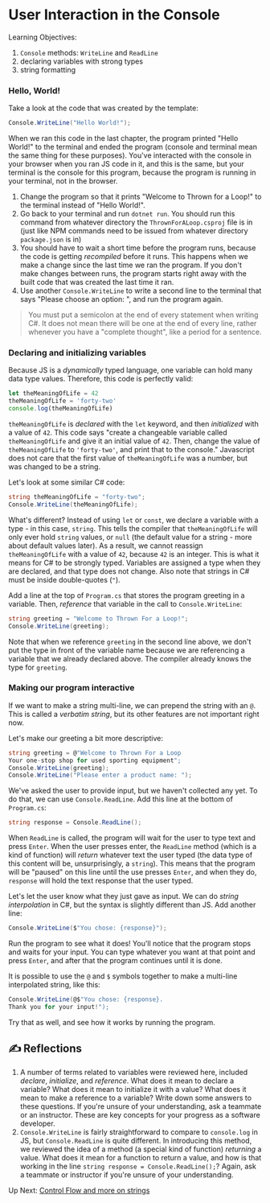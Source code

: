 # User Interaction in the Console

Learning Objectives:
1. `Console` methods: `WriteLine` and `ReadLine`
1. declaring variables with strong types
1. string formatting
### Hello, World!
Take a look at the code that was created by the template:

``` csharp
Console.WriteLine("Hello World!");
```
When we ran this code in the last chapter, the program printed "Hello World!" to the terminal and ended the program (console and terminal mean the same thing for these purposes). You've interacted with the console in your browser when you ran JS code in it, and this is the same, but your terminal is the console for this program, because the program is running in your terminal, not in the browser. 

1. Change the program so that it prints "Welcome to Thrown for a Loop!" to the terminal instead of "Hello World!". 
1. Go back to your terminal and run `dotnet run`.  You should run this command from whatever directory the `ThrownForALoop.csproj` file is in (just like NPM commands need to be issued from whatever directory `package.json` is in)
1. You should have to wait a short time before the program runs, because the code is getting _recompiled_ before it runs. This happens when we make a change since the last time we ran the program. If you don't make changes between runs, the program starts right away with the built code that was created the last time it ran. 
1. Use another `Console.WriteLine` to write a second line to the terminal that says "Please choose an option: ", and run the program again. 

> You must put a semicolon at the end of every statement when writing C#. It does not mean there will be one at the end of every line, rather whenever you have a "complete thought", like a period for a sentence. 

### Declaring and initializing variables
Because JS is a _dynamically_ typed language, one variable can hold many data type values. Therefore, this code is perfectly valid:
``` javascript
let theMeaningOfLife = 42
theMeaningOfLife = 'forty-two'
console.log(theMeaningOfLife)
```
`theMeaningOfLife` is _declared_ with the `let` keyword, and then _initialized_ with a value of `42`. This code says "create a changeable variable called `theMeaningOfLife` and give it an initial value of `42`. Then, change the value of `theMeaningOfLife` to `'forty-two'`, and print that to the console." Javascript does not care that the first value of `theMeaningOfLife` was a number, but was changed to be a string. 
<br>

Let's look at some similar C# code:
``` csharp
string theMeaningOfLife = "forty-two";
Console.WriteLine(theMeaningOfLife);
```
What's different? Instead of using `let` or `const`, we declare a variable with a type - in this case, `string`. This tells the compiler that `theMeaningOfLife` will only ever hold `string` values, or `null` (the default value for a string - more about default values later). As a result, we cannot reassign `theMeaningOfLife` with a value of `42`, because `42` is an integer. This is what it means for C# to be strongly typed. Variables are assigned a type when they are declared, and that type does not change. Also note that strings in C# must be inside double-quotes (`"`).

Add a line at the top of `Program.cs` that stores the program greeting in a variable. Then, _reference_ that variable in the call to `Console.WriteLine`:
```csharp
string greeting = "Welcome to Thrown For a Loop!";
Console.WriteLine(greeting);
```

Note that when we reference `greeting` in the second line above, we don't put the type in front of the variable name because we are referencing a variable that we already declared above. The compiler already knows the type for `greeting`. 

### Making our program interactive
If we want to make a string multi-line, we can prepend the string with an `@`. This is called a _verbatim string_, but its other features are not important right now.

Let's make our greeting a bit more descriptive:
```csharp
string greeting = @"Welcome to Thrown For a Loop
Your one-stop shop for used sporting equipment";
Console.WriteLine(greeting);
Console.WriteLine("Please enter a product name: ");
```
We've asked the user to provide input, but we haven't collected any yet. To do that, we can use `Console.ReadLine`. Add this line at the bottom of `Program.cs`:

```csharp
string response = Console.ReadLine();
```
When `ReadLine` is called, the program will wait for the user to type text and press `Enter`. When the user presses enter, the `ReadLine` method (which is a kind of function) will _return_ whatever text the user typed (the data type of this content will be, unsurprisingly, a `string`). This means that the program will be "paused" on this line until the use presses `Enter`, and when they do, `response` will hold the text response that the user typed. 

Let's let the user know what they just gave as input. We can do _string interpolation_ in C#, but the syntax is slightly different than JS. Add another line:

```csharp
Console.WriteLine($"You chose: {response}");
```
Run the program to see what it does! You'll notice that the program stops and waits for your input. You can type whatever you want at that point and press `Enter`, and after that the program continues until it is done. 

It is possible to use the `@` and `$` symbols together to make a multi-line interpolated string, like this:

```csharp
Console.WriteLine(@$"You chose: {response}. 
Thank you for your input!");
```

Try that as well, and see how it works by running the program.  

## ✍️ Reflections
1. A number of terms related to variables were reviewed here, included _declare_, _initialize_, and _reference_. What does it mean to declare a variable? What does it mean to initialize it with a value? What does it mean to make a reference to a variable? Write down some answers to these questions. If you're unsure of your understanding, ask a teammate or an instructor. These are key concepts for your progress as a software developer. 
1. `Console.WriteLine` is fairly straightforward to compare to `console.log` in JS, but `Console.ReadLine` is quite different. In introducing this method, we reviewed the idea of a method (a special kind of function) _returning_ a value. What does it mean for a function to return a value, and how is that working in the line  `string response = Console.ReadLine();`? Again, ask a teammate or instructor if you're unsure of your understanding. 

Up Next: [Control Flow and more on strings](./control-flow.md)
